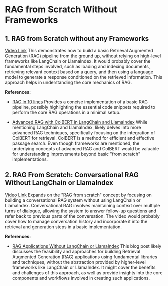 # RAG from Scratch Without Frameworks

## 1. RAG from Scratch without any Frameworks
[Video Link](https://www.youtube.com/watch?v=bmduzd1oY7U)
 This demonstrates how to build a basic Retrieval Augmented Generation (RAG) pipeline from the ground up, without relying on high-level frameworks like LangChain or LlamaIndex. It would probably cover the fundamental steps involved, such as loading and indexing documents, retrieving relevant context based on a query, and then using a language model to generate a response conditioned on the retrieved information. This approach helps in understanding the core mechanics of RAG.

**References:**

* [RAG in 10 lines](https://colab.research.google.com/drive/1UaX_2rTFUgKo_vaz8Fm3zJEp8-IJhE1D?usp=sharing)
  Provides a concise implementation of a basic RAG pipeline, possibly highlighting the essential code snippets required to perform the core RAG operations in a minimal setup.

* [Advanced RAG with ColBERT in LangChain and LlamaIndex](https://www.youtube.com/watch?v=kEgeegk9iqo)
  While mentioning LangChain and LlamaIndex, likely delves into more advanced RAG techniques, specifically focusing on the integration of ColBERT for retrieval. ColBERT is a method for efficient and effective passage search. Even though frameworks are mentioned, the underlying concepts of advanced RAG and ColBERT would be valuable for understanding improvements beyond basic "from scratch" implementations.

## 2. RAG From Scratch: Conversational RAG Without LangChain or LlamaIndex
[Video Link](https://www.youtube.com/watch?v=8sSHg1034r0)
Expands on the "RAG from scratch" concept by focusing on building a conversational RAG system without using LangChain or LlamaIndex. Conversational RAG involves maintaining context over multiple turns of dialogue, allowing the system to answer follow-up questions and refer back to previous parts of the conversation. The video would probably cover how to manage conversation history and incorporate it into the retrieval and generation steps in a basic implementation.

**References:**

* [RAG Applications Without LangChain or LlamaIndex](https://blog.futuresmart.ai/building-rag-applications-without-langchain-or-llamaindex)
  This blog post likely discusses the feasibility and approaches for building Retrieval Augmented Generation (RAG) applications using fundamental libraries and techniques, without the abstraction provided by higher-level frameworks like LangChain or LlamaIndex. It might cover the benefits and challenges of this approach, as well as provide insights into the core components and workflows involved in creating such applications.
